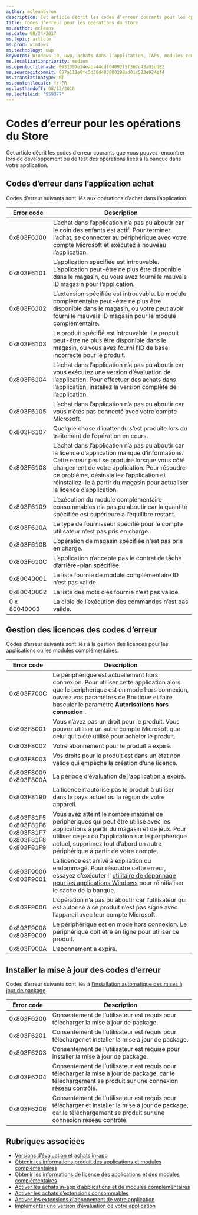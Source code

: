 ```yaml
---
author: mcleanbyron
description: Cet article décrit les codes d’erreur courants pour les opérations de banque d’informations pour les applications et les modules complémentaires, y compris les achats dans l’application, les licences et installer une application des mises à jour.
title: Codes d’erreur pour les opérations du Store
ms.author: mcleans
ms.date: 08/24/2017
ms.topic: article
ms.prod: windows
ms.technology: uwp
keywords: Windows 10, uwp, achats dans l’application, IAPs, modules complémentaires, les codes d’erreur
ms.localizationpriority: medium
ms.openlocfilehash: 0931397e24eaba44cdf04092f5f367c43a91dd82
ms.sourcegitcommit: 897a111e8fc5d38d483800288ad01c523e924ef4
ms.translationtype: MT
ms.contentlocale: fr-FR
ms.lasthandoff: 08/13/2018
ms.locfileid: "959377"
---
```

# <a name="error-codes-for-store-operations"></a>Codes d’erreur pour les opérations du Store

<!-- confirm whether symbolic names are defined for app developers, or do they just handle direct error code values -->

Cet article décrit les codes d’erreur courants que vous pouvez rencontrer lors de développement ou de test des opérations liées à la banque dans votre application.

## <a name="in-app-purchase-error-codes"></a>Codes d’erreur dans l’application achat

Codes d’erreur suivants sont liés aux opérations d’achat dans l’application.

|  Error code  |  Description  |
|--------------|---------------|
| 0x803F6100   | L’achat dans l’application n’a pas pu aboutir car le coin des enfants est actif. Pour terminer l’achat, se connecter au périphérique avec votre compte Microsoft et exécutez à nouveau l’application.               |
| 0x803F6101   | L’application spécifiée est introuvable. L’application peut-être ne plus être disponible dans le magasin, ou vous avez fourni le mauvais ID magasin pour l’application.     |
| 0x803F6102   | L’extension spécifiée est introuvable. Le module complémentaire peut-être ne plus être disponible dans le magasin, ou votre peut avoir fourni le mauvais ID magasin pour le module complémentaire.                                               |
| 0x803F6103   | Le produit spécifié est introuvable. Le produit peut-être ne plus être disponible dans le magasin, ou vous avez fourni l’ID de base incorrecte pour le produit.                                          |
| 0x803F6104   | L’achat dans l’application n’a pas pu aboutir car vous exécutez une version d’évaluation de l’application. Pour effectuer des achats dans l’application, installez la version complète de l’application.               |
| 0x803F6105   | L’achat dans l’application n’a pas pu aboutir car vous n’êtes pas connecté avec votre compte Microsoft.                                              |
| 0x803F6107   | Quelque chose d’inattendu s’est produite lors du traitement de l’opération en cours.                                             |
| 0x803F6108   | L’achat dans l’application n’a pas pu aboutir car la licence d’application manque d’informations. Cette erreur peut se produire lorsque vous côté chargement de votre application. Pour résoudre ce problème, désinstallez l’application et réinstallez-le à partir du magasin pour actualiser la licence d’application.                                          |
| 0x803F6109   | L’exécution du module complémentaire consommables n’a pas pu aboutir car la quantité spécifiée est supérieure à l’équilibre restant.        |
| 0x803F610A   | Le type de fournisseur spécifié pour le compte utilisateur n’est pas pris en charge.                                            |
| 0x803F610B   | L’opération de magasin spécifiée n’est pas pris en charge.                                             |
| 0x803F610C   | L’application n’accepte pas le contrat de tâche d’arrière-plan spécifiée.                                             |
| 0x80040001   | La liste fournie de module complémentaire ID n’est pas valide.                        |
| 0x80040002   | La liste des mots clés fournie n’est pas valide.                   |
| 0 x 80040003   | La cible de l’exécution des commandes n’est pas valide.                       |

## <a name="licensing-error-codes"></a>Gestion des licences des codes d’erreur

Codes d’erreur suivants sont liés à la gestion des licences pour les applications ou les modules complémentaires.

|  Error code  |  Description  |
|--------------|---------------|
| 0x803F700C   | Le périphérique est actuellement hors connexion. Pour utiliser cette application alors que le périphérique est en mode hors connexion, ouvrez vos paramètres de Boutique et faire basculer le paramètre **Autorisations hors connexion** .            |
| 0x803F8001   | Vous n’avez pas un droit pour le produit. Vous pouvez utiliser un autre compte Microsoft que celui qui a été utilisé pour acheter le produit.           |
| 0x803F8002   | Votre abonnement pour le produit a expiré.           |
| 0x803F8003   | Vos droits pour le produit est dans un état non valide qui empêche la création d’une licence.   |
| 0x803F8009<br/>0x803F800A   | La période d’évaluation de l’application a expiré.   |
| 0x803F8190   |  La licence n’autorise pas le produit à utiliser dans le pays actuel ou la région de votre appareil.  |
| 0x803F81F5<br/>0x803F81F6<br/>0x803F81F7<br/>0x803F81F8<br/>0x803F81F9   |  Vous avez atteint le nombre maximal de périphériques qui peut être utilisé avec les applications à partir du magasin et de jeux. Pour utiliser ce jeu ou l’application sur le périphérique actuel, supprimez tout d’abord un autre périphérique à partir de votre compte.  |
| 0x803F9000<br/>0x803F9001    |  La licence est arrivé à expiration ou endommagé. Pour résoudre cette erreur, essayez d’exécuter l' [utilitaire de dépannage pour les applications Windows](https://support.microsoft.com/help/4027498/windows-run-the-troubleshooter-for-windows-apps) pour réinitialiser le cache de la banque.     |
| 0x803F9006    |  L’opération n’a pas pu aboutir car l’utilisateur qui est autorisé à ce produit n’est pas signé avec l’appareil avec leur compte Microsoft.            |
| 0x803F9008<br/>0x803F9009    |  Le périphérique est en mode hors connexion. Le périphérique doit être en ligne pour utiliser ce produit.            |
| 0x803F900A    |  L’abonnement a expiré.            |


## <a name="self-install-update-error-codes"></a>Installer la mise à jour des codes d’erreur

Codes d’erreur suivants sont liés à [l’installation automatique des mises à jour de package](../packaging/self-install-package-updates.md).

|  Error code  |  Description  |
|--------------|---------------|
| 0x803F6200   | Consentement de l’utilisateur est requis pour télécharger la mise à jour de package.               |
| 0x803F6201   | Consentement de l’utilisateur est requis pour télécharger et installer la mise à jour de package.                                                  |
| 0x803F6203   | Consentement de l’utilisateur est requise pour installer la mise à jour de package.                                         |
| 0x803F6204   | Consentement de l’utilisateur est requis pour télécharger la mise à jour de package, car le téléchargement se produit sur une connexion réseau contrôlé.                                             |
| 0x803F6206   | Consentement de l’utilisateur est requis pour télécharger et installer la mise à jour de package, car le téléchargement se produit sur une connexion réseau contrôlé.     |


## <a name="related-topics"></a>Rubriques associées

* [Versions d’évaluation et achats in-app](in-app-purchases-and-trials.md)
* [Obtenir les informations produit des applications et modules complémentaires](get-product-info-for-apps-and-add-ons.md)
* [Obtenir les informations de licence des applications et des modules complémentaires](get-license-info-for-apps-and-add-ons.md)
* [Activer les achats in-app d’applications et de modules complémentaires](enable-in-app-purchases-of-apps-and-add-ons.md)
* [Activer les achats d’extensions consommables](enable-consumable-add-on-purchases.md)
* [Activer les extensions d'abonnement de votre application](enable-subscription-add-ons-for-your-app.md)
* [Implémenter une version d’évaluation de votre application](implement-a-trial-version-of-your-app.md)
